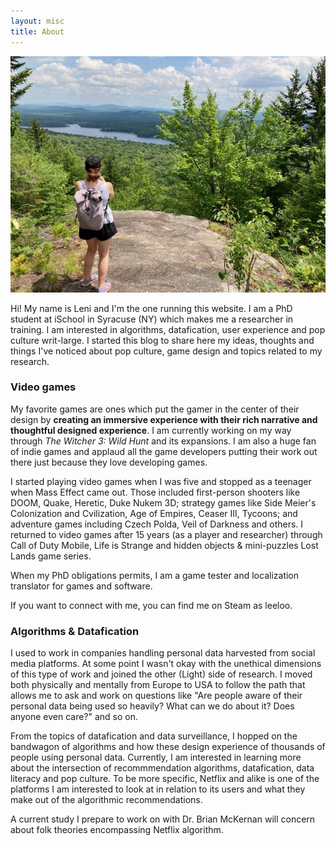 ```yaml
---
layout: misc
title: About
---
```


<img src="/assets/img/leni-about.jpg">

Hi! My name is Leni and I'm the one running this website. I am a PhD student at iSchool in Syracuse (NY) which makes me a researcher in training. I am interested in algorithms, datafication, user experience and pop culture writ-large. I started this blog to share here my ideas, thoughts and things I've noticed about pop culture, game design and topics related to my research.

### Video games
My favorite games are ones which put the gamer in the center of their design by **creating an immersive experience with their rich narrative and thoughtful designed experience**. I am currently working on my way through *The Witcher 3: Wild Hunt* and its expansions. I am also a huge fan of indie games and applaud all the game developers putting their work out there just because they love developing games. 

I started playing video games when I was five and stopped as a teenager when Mass Effect came out. Those included first-person shooters like DOOM, Quake, Heretic, Duke Nukem 3D; strategy games like Side Meier's Colonization and Cvilization, Age of Empires, Ceaser III, Tycoons; and adventure games including Czech Polda, Veil of Darkness and others. I returned to video games after 15 years (as a player and researcher) through Call of Duty Mobile, Life is Strange and hidden objects & mini-puzzles Lost Lands game series. 

When my PhD obligations permits, I am a game tester and localization translator for games and software.

If you want to connect with me, you can find me on Steam as leeloo.

### Algorithms & Datafication

I used to work in companies handling personal data harvested from social media platforms. At some point I wasn't okay with the unethical dimensions of this type of work and joined the other (Light) side of research. I moved both physically and mentally from Europe to USA to follow the path that allows me to ask and work on questions like "Are people aware of their personal data being used so heavily? What can we do about it? Does anyone even care?" and so on.

From the topics of datafication and data surveillance, I hopped on the bandwagon of algorithms and how these design experience of thousands of people using personal data. Currently, I am interested in learning more about the intersection of recommmendation algorithms, datafication, data literacy and pop culture. To be more specific, Netflix and alike is one of the platforms I am interested to look at in relation to its users and what they make out of the algorithmic recommendations.

A current study I prepare to work on with Dr. Brian McKernan will concern about folk theories encompassing Netflix algorithm.
